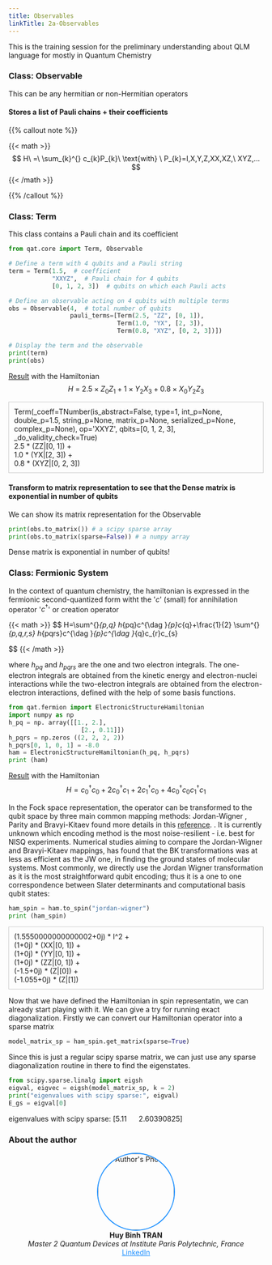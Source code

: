 ```yaml
---
title: Observables 
linkTitle: 2a-Observables  
---
```


This is the training session for the preliminary understanding about QLM language for mostly in Quantum Chemistry 



<!--more-->

### Class: Observable

This can be any hermitian or non-Hermitian operators
#### Stores a list of Pauli chains + their coefficients

{{% callout note %}}

{{< math >}}
$$
H\  =\  \sum_{k}^{} c_{k}P_{k}\  \text{with} \  P_{k}=I,X,Y,Z,XX,XZ,\  XYZ,...
$$
{{< /math >}}

{{% /callout %}}



### Class: Term
This class contains a Pauli chain and its coefficient






```python {class="my-class" id="my-codeblock" lineNos=inline tabWidth=2}
from qat.core import Term, Observable

# Define a term with 4 qubits and a Pauli string
term = Term(1.5,  # coefficient
            "XXYZ",  # Pauli chain for 4 qubits
            [0, 1, 2, 3])  # qubits on which each Pauli acts

# Define an observable acting on 4 qubits with multiple terms
obs = Observable(4,  # total number of qubits
                 pauli_terms=[Term(2.5, "ZZ", [0, 1]),
                              Term(1.0, "YX", [2, 3]),
                              Term(0.8, "XYZ", [0, 2, 3])])

# Display the term and the observable
print(term)
print(obs)

```
<u>Result</u> with the Hamiltonian $$H\  =\  2.5\times Z_{0}Z_{1}+1\times Y_{2}X_{3}+0.8\times X_{0}Y_{2}Z_{3}$$

<div style="border:1px solid #ccc; padding: 10px">
Term(_coeff=TNumber(is_abstract=False, type=1, int_p=None, double_p=1.5, string_p=None, matrix_p=None, serialized_p=None, complex_p=None), op='XXYZ', qbits=[0, 1, 2, 3], _do_validity_check=True)<br/>
2.5 * (ZZ|[0, 1]) +<br/>
1.0 * (YX|[2, 3]) +<br/>
0.8 * (XYZ|[0, 2, 3])
</div>

#### Transform to matrix representation to see that the Dense matrix is exponential in number of qubits
 We can show its matrix representation for the Observable 
 ```python {class="my-class" id="my-codeblock" lineNos=inline tabWidth=2}
print(obs.to_matrix()) # a scipy sparse array
print(obs.to_matrix(sparse=False)) # a numpy array
```
Dense matrix is exponential in number of qubits!


### Class: Fermionic System

In the context of quantum chemistry, the hamiltonian is expressed in the fermionic second-quantized form witht the '$c$' (small) for annihilation operator
'$c^{\dag }$' or creation operator

{{< math >}}
$$
    H=\sum^{}_{p,q} h_{pq}c^{\dag }_{p}c_{q}+\frac{1}{2} \sum^{}_{p,q,r,s} h_{pqrs}c^{\dag }_{p}c^{\dag }_{q}c_{r}c_{s}

$$
{{< /math >}}

where $h_{pq}$ and $h_{pqrs}$ are the one and two electron integrals. The one-electron integrals are obtained from the kinetic energy and electron-nuclei interactions while the two-electron integrals are obtained from the electron-electron interactions, defined with the help of some basis functions.

```python {class="my-class" id="my-codeblock" lineNos=inline tabWidth=2}
from qat.fermion import ElectronicStructureHamiltonian
import numpy as np
h_pq = np. array([[1., 2.],
                    [2., 0.11]])
h_pqrs = np.zeros ((2, 2, 2, 2))
h_pqrs[0, 1, 0, 1] = -8.0
ham = ElectronicStructureHamiltonian(h_pq, h_pqrs)
print (ham)

```
<u>Result</u> with the Hamiltonian $$H = c_0^\dagger c_0 + 2c_0^\dagger c_1 + 2c_1^\dagger c_0 + 4c_0^\dagger c_0 c_1^\dagger c_1
$$

In the Fock space representation, the operator can be transformed to the qubit space by three main common mapping methods: Jordan-Wigner , Parity and Bravyi-Kitaev found more details in this [reference](https://arxiv.org/pdf/1208.5986).  . It is currently unknown which encoding method is the most noise-resilient - i.e.
best for NISQ experiments. Numerical studies aiming to compare the Jordan-Wigner and Bravyi-Kitaev mappings, has found that the BK transformations was at less as efficient as the JW one, in finding the ground states of molecular systems. Most commonly, we directly use the Jordan Wigner transformation as it is the most straightforward qubit encoding; thus it is a one to one correspondence between Slater determinants and computational basis qubit states:

```python {class="my-class" id="my-codeblock" lineNos=inline tabWidth=2}
ham_spin = ham.to_spin("jordan-wigner")
print (ham_spin)

```
<div style="border:1px solid #ccc; padding: 10px">
(1.5550000000000002+0j) * I^2 + <br/>
(1+0j) * (XX|[0, 1]) + <br/>
(1+0j) * (YY|[0, 1]) + <br/>
(1+0j) * (ZZ|[0, 1]) + <br/>
(-1.5+0j) * (Z|[0])  + <br/>
(-1.055+0j) * (Z|[1])
</div>

Now that we have defined the Hamiltonian in spin representatin, we can already start playing with it. We can give a try for running exact diagonalization. Firstly we can  convert our Hamiltonian operator into a sparse matrix

```python {class="my-class" id="my-codeblock" lineNos=inline tabWidth=2}
model_matrix_sp = ham_spin.get_matrix(sparse=True)

```

Since this is just a regular scipy sparse matrix, we can just use any sparse diagonalization routine in there to find the eigenstates. 

```python {class="my-class" id="my-codeblock" lineNos=inline tabWidth=2}
from scipy.sparse.linalg import eigsh
eigval, eigvec = eigsh(model_matrix_sp, k = 2)
print("eigenvalues with scipy sparse:", eigval)
E_gs = eigval[0]
```
eigenvalues with scipy sparse:  [5.11&nbsp;&nbsp;&nbsp;&nbsp;&nbsp;&nbsp;2.60390825]

### **About the author**



<div align="center">
  <img src="/imagez/huybinh.png" alt="Author's Photo" width="150" style="border-radius: 50%; border: 2px solid #1E90FF;">
  <br>
  <strong>Huy Binh TRAN</strong>
  <br>
  <em>Master 2 Quantum Devices at Institute Paris Polytechnic, France</em>
  <br>
  <a href="https://www.linkedin.com/in/huybinhtran/" style="color:#1E90FF;">LinkedIn</a>
</div>